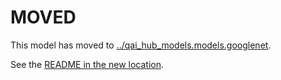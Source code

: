 
# MOVED
This model has moved to [../qai_hub_models.models.googlenet](../googlenet).

See the [README in the new location](../googlenet/README.md).

